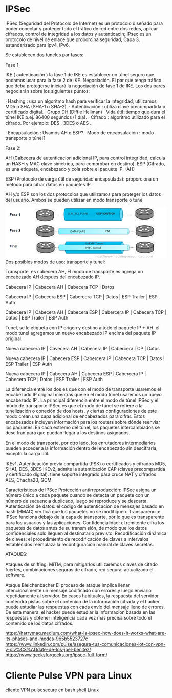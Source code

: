 # IPSec

IPSec (Seguridad del Protocolo de Internet) es un protocolo diseñado para poder conectar y  proteger todo el tráfico de red entre dos redes,  aplicar cifrados, control de integridad a los datos y autenticacin; IPsec es un  protocolo de nivel de enlace que proporcina seguridad, Capa 3, estandarizado para Ipv4, IPv6.

Se establecen dos tuneles por fases:

Fase 1:

IKE ( autenticación )  la fase 1 de IKE es establecer un túnel seguro que podamos usar para la fase 2 de IKE. Negociación. El par que tenga tráfico que deba protegerse iniciará la negociación de fase 1 de IKE. Los dos pares negociarán sobre los siguientes puntos:

· Hashing : usa un algoritmo hash para verificar la integridad, utilizamos MD5 o SHA (SHA-1 o SHA-2).
· Autenticación : utiliza clave precompartida o certificado digital.
· Grupo DH (Diffie Hellman)
· Vida útil :tiempo que dura el túnel IKE p.ej. 86400 segundos (1 día).
· Cifrado : algoritmo utilizado para el cifrado. Por ejemplo: DES , 3DES o AES .

· Encapsulación : Usamos AH o ESP?
· Modo de encapsulación : modo transporte o túnel?

Fase 2:

AH (Cabecera de autenticacion adicional IP, para control integridad, calcula un HASH y MAC clave simetrica, para comprobar en destino), 
ESP (Cifrado, es una etiqueta, encabezado y cola sobre el paquete IP +AH)

ESP (Protocolo de carga útil de seguridad encapsulada): proporciona un método para cifrar datos en paquetes IP.

AH y/o ESP son los dos protocolos que utilizamos para proteger los datos del usuario. Ambos se pueden utilizar en modo transporte o túne

<img style="float:left" alt="Fases IPSEC" src="https://github.com/hackingyseguridad/IPSec/blob/master/IPSEC.png">


Dos posibles modos de uso; transporte y tunel:

Transporte, es cabecera AH, El modo de transporte es  agrega un encabezado AH después del encabezado IP.

Cabecera IP | Cabecera AH | Cabecera TCP | Datos

Cabecera IP | Cabecera ESP | Cabercera TCP | Datos | ESP Trailer | ESP Auth 

Cabecera IP | Cabecera AH | Cabecera ESP | Cabercera IP | Cabecera TCP | Datos | ESP Trailer | ESP Auth

Tunel, se le etiqueta con IP origen y destino a todo el paquete IP + AH.  el modo túnel agregamos un nuevo encabezado IP encima del paquete IP original. 

Nueva cabecera IP | Cavecera AH | Cabecera IP | Cabercera TCP | Datos

Nueva cabecera IP | Cabecera ESP | Cabercera IP | Cabecera TCP | Datos | ESP Trailer | ESP Auth

Nueva cabecera IP | Cabecera AH | Cabecera ESP | Cabercera IP | Cabecera TCP | Datos | ESP Trailer | ESP Auth  

La  diferencia entre los dos es que con el modo de transporte usaremos el encabezado IP original mientras que en el modo túnel usaremos un nuevo encabezado IP . 
La principal diferencia entre el modo de túnel IPSec y el modo de transporte IPSec es que el modo de túnel se refiere a la tunelización o conexión de dos hosts, y ciertas configuraciones de este modo crean una capa adicional de encabezados para cifrar. Estos encabezados incluyen información para los routers sobre dónde reenviar los paquetes. En cada extremo del túnel, los paquetes intercambiados se descifran para que puedan llegar a los destinos asignados.

En el modo de transporte, por otro lado, los enrutadores intermediarios pueden acceder a la información dentro del encabezado sin descifrarla, excepto la carga útil.

IKEv1, Autenticación previa compartida (PSK) o certificados y cifrados 	MD5, SHA1, DES, 3DES
IKEv2, admite la autenticación EAP (claves precompartida y certificado digital).  tiene soporte integrado para cruce NAT y cifrados AES, Chacha20, GCM

Características de IPSec
Protección antirreproducción: IPSec asigna un número único a cada paquete cuando se detecta un paquete con un número de secuencia duplicado, luego se reproduce y se descarta.
Autenticación de datos: el código de autenticación de mensajes basado en hash (HMAC) verifica que los paquetes no se modifiquen.
Transparencia: IPSec funciona debajo de la capa de transporte, por lo que es transparente para los usuarios y las aplicaciones.
Confidencialidad: el remitente cifra los paquetes de datos antes de su transmisión, de modo que los datos confidenciales solo lleguen al destinatario previsto.
Recodificación dinámica de claves: el procedimiento de recodificación de claves a intervalos establecidos reemplaza la reconfiguración manual de claves secretas.

ATAQUES:

Ataques de sniffing; MiTM, para mitigarlos utilizaremos claves de cifado fuertes, combinaciones seguras de cifrado, red segura,  actualizado el software.

Ataque Bleichenbacher El proceso de ataque implica llenar intencionalmente un mensaje codificado con errores y luego enviarlo repetidamente al servidor. En casos habituales, la respuesta del servidor contendrá pistas sobre el contenido de la información cifrada y el hacker puede estudiar las respuestas con cada envío del mensaje lleno de errores. De esta manera, el hacker puede estudiar la información basada en las respuestas y obtener inteligencia cada vez más precisa sobre todo el contenido de los datos cifrados.



https://harrymaq.medium.com/what-is-ipsec-how-does-it-works-what-are-its-phases-and-modes-965b5523727c
https://www.linkedin.com/pulse/asegura-tus-comunicaciones-iot-con-vpn-y-olv%C3%ADdate-de-los-joel-benitez/
https://www.geeksforgeeks.org/ipsec-full-form/

# Cliente Pulse VPN para Linux
cliente VPN pulsesecure en bash shell Linux
